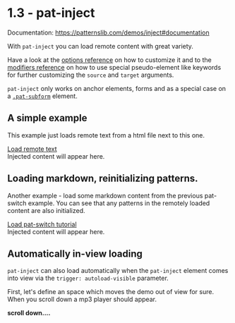 # 1.3 - pat-inject

Documentation: https://patternslib.com/demos/inject#documentation

With ``pat-inject`` you can load remote content with great variety.

Have a look at the [options reference](https://patternslib.com/demos/inject#optionsreference) on how to customize it and to the [modifiers reference](https://patternslib.com/demos/inject#modifiers) on how to use special pseudo-element like keywords for further customizing the ``source`` and ``target`` arguments.

``pat-inject`` only works on anchor elements, forms and as a special case on a [``.pat-subform``](https://patternslib.com/demos/subform) element.


## A simple example

This example just loads remote text from a html file next to this one.

<div class="pat-clone-code">
<div>
  <a href="/1.03/inject-text.html"
      class="pat-inject"
      data-pat-inject="source: #text; target: #target-1">Load remote text</a>
  <div id="target-1">Injected content will appear here.</div>
</div>
</div>


## Loading markdown, reinitializing patterns.

Another example - load some markdown content from the previous pat-switch example.
You can see that any patterns in the remotely loaded content are also initialized.

<div class="pat-clone-code">
<div>
  <a href="/1.02/index.md"
      class="pat-inject"
      data-pat-inject="target: #target-2">Load pat-switch tutorial</a>
  <div id="target-2">Injected content will appear here.</div>
</div>
</div>


## Automatically in-view loading

``pat-inject`` can also load automatically when the ``pat-inject`` element comes into view via the ``trigger: autoload-visible`` parameter.

First, let's define an space which moves the demo out of view for sure.
When you scroll down a mp3 player should appear.

<strong>scroll down....</strong>

<div>
  <div style="height: 100vh"></div>
</div>

Now, let's initialize.

We use the special argument ``features: allow-inline-scripts`` here.
This loads scripts defined in the external file.
For security reasons, this is not enabled by default.

TODO: check above statement, coordinate if we can leave ``allow-inline-scripts`` in ``pat-inject``.

<div class="pat-clone-code">
<div>
  <a href="/1.03/wavesurfer.html"
      class="pat-inject"
      data-pat-inject="
        trigger: autoload-visible;
        source: body;
        target: self::element;
        features: allow-inline-scripts">Load wavesurfer.js demo</a>
</div>
</div>


## A like button with pat-inject enabled forms

pat-inject on forms turn them into ajax based forms the values are submitted via ajax.

A simple example is a like button.

The beauty in this example is also that a form is used. This is semantically just correct. Data is changed on the server side, so a form fits much better than a simple link.

<div class="pat-clone-code">
<form
    action="/1.03/inject-like.html"
    class="pat-inject"
    data-pat-inject="target: self::element">
  <button
      type="submit"
      name="like_button"
      value="like"
      class="pat-tooltip"
      data-pat-tooltip="trigger: hover; position-list: tm">Like
    <sup class="counter">(3)</sup>
  </button>
</form>
</div>


